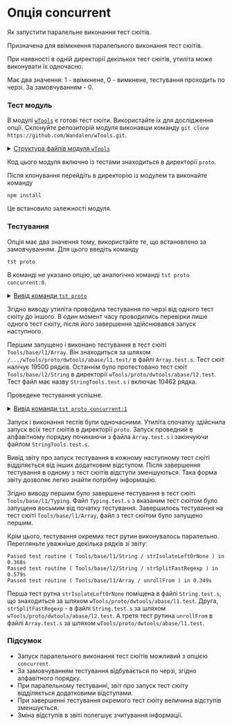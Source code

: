 # Опція concurrent

Як запустити паралельне виконання тест сюітів.

Призначена для ввімкнення паралельного виконання тест сюітів.

При наявності в одній директорії декількох тест сюітів, утиліта може виконувати їх одночасно.

Має два значення: 1 - ввімкнене, 0 - вимкнене, тестування проходить по черзі. За замовчуванням - 0.

### Тест модуль

В модулі [`wTools`](<https://github.com/Wandalen/wTools>) є готові тест сюіти. Використайте їх для дослідження опції. Склонуйте репозиторій модуля виконавши команду `git clone https://github.com/Wandalen/wTools.git`.

<details>
  <summary><u>Структура файлів модуля <code>wTools</code></u></summary>

```
wTools
   ├── .git
   ├── doc
   ├── out
   ├── proto
   ├── sample
   ├── ...
   └── package.json

```

</details>

Код цього модуля включно із тестами знаходиться в директорії `proto`.

Після клонування перейдіть в директорію із модулем та виконайте команду

```
npm install
```

Це встановило залежності модуля.

### Тестування 

Опція має два значення тому, використайте те, що встановлено за замовчуванням. Для цього введіть команду

```
tst proto
```

В команді не указано опцію, це аналогічно команді `tst proto concurrent:0`.

<details>
  <summary><u>Вивід команди <code>tst proto</code></u></summary>

```
[user@user ~]$ tst proto

Running test suite ( Tools/base/l1/Array ) ..
    at  /.../wTools/proto/dwtools/abase/l1.test/Array.test.s:19500

      Passed test routine ( Tools/base/l1/Array / bufferFrom ) in 0.145s
      Passed test routine ( Tools/base/l1/Array / bufferRelen ) in 0.073s
      Passed test routine ( Tools/base/l1/Array / bufferRetype ) in 0.071s
      ...

    Passed test checks 4293 / 4293
    Passed test cases 1891 / 1891
    Passed test routines 173 / 173
    Test suite ( Tools/base/l1/Array ) ... in 49.598s ... ok

    Running test suite ( Tools/base/l1/Diagnostics ) ..
    at  /.../wTools/proto/dwtools/abase/l1.test/Diagnostics.test.s:309

      Passed test routine ( Tools/base/l1/Diagnostics / _err ) in 0.174s
      Passed test routine ( Tools/base/l1/Diagnostics / err ) in 0.061s
      Passed test routine ( Tools/base/l1/Diagnostics / errLog ) in 0.054s
      Passed test routine ( Tools/base/l1/Diagnostics / assert ) in 0.041s
      Passed test routine ( Tools/base/l1/Diagnostics / diagnosticStack ) in 0.048s

    Passed test checks 34 / 34
    Passed test cases 30 / 30
    Passed test routines 5 / 5
    Test suite ( Tools/base/l1/Diagnostics ) ... in 2.030s ... ok

    Running test suite ( Tools/base/l1/Entity ) ..
    at  /.../wTools/proto/dwtools/abase/l1.test/Entity.test.s:808

      Passed test routine ( Tools/base/l1/Entity / eachSample ) in 0.070s
      Passed test routine ( Tools/base/l1/Entity / entityMap ) in 0.094s
      Passed test routine ( Tools/base/l1/Entity / entityFilter ) in 0.073s
      ...

    Passed test checks 84 / 84
    Passed test cases 80 / 80
    Passed test routines 10 / 10
    Test suite ( Tools/base/l1/Entity ) ... in 2.089s ... ok

    Running test suite ( Tools/base/l1/Map ) ..
    at  /.../wTools/proto/dwtools/abase/l1.test/Map.test.s:4034

      Passed test routine ( Tools/base/l1/Map / mapIs ) in 0.062s
      Passed test routine ( Tools/base/l1/Map / mapCloneAssigning ) in 0.081s
      Passed test routine ( Tools/base/l1/Map / mapExtendConditional ) in 0.072s
      ...

    Passed test checks 686 / 686
    Passed test cases 355 / 355
    Passed test routines 45 / 45
    Test suite ( Tools/base/l1/Map ) ... in 6.329s ... ok

    Running test suite ( Tools/base/l1/Regexp ) ..
    at  /.../wTools/proto/dwtools/abase/l1.test/Regexp.test.s:1749

      Passed test routine ( Tools/base/l1/Regexp / regexpIdentical ) in 0.069s
      Passed test routine ( Tools/base/l1/Regexp / regexpsSources ) in 0.143s
      Passed test routine ( Tools/base/l1/Regexp / regexpsJoin ) in 0.103s
      ...

    Passed test checks 237 / 237
    Passed test cases 211 / 211
    Passed test routines 15 / 15
    Test suite ( Tools/base/l1/Regexp ) ... in 4.755s ... ok

    Running test suite ( Tools/base/l1/Routine ) ..
    at  /.../wTools/proto/dwtools/abase/l1.test/Routine.test.s:1558

      Passed test routine ( Tools/base/l1/Routine / _routineJoin ) in 0.084s
      Passed test routine ( Tools/base/l1/Routine / constructorJoin ) in 0.165s
      Passed test routine ( Tools/base/l1/Routine / routineJoin ) in 0.075s
      ...

    Passed test checks 259 / 259
    Passed test cases 71 / 71
    Passed test routines 9 / 9
    Test suite ( Tools/base/l1/Routine ) ... in 2.290s ... ok

    Running test suite ( Tools/base/l1/String ) ..
    at  /.../wTools/proto/dwtools/abase/l1.test/String.test.s:3887

      Passed test routine ( Tools/base/l1/String / strLeft ) in 0.500s
      Passed test routine ( Tools/base/l1/String / strRight ) in 0.552s
      Passed test routine ( Tools/base/l1/String / strEquivalent ) in 0.075s
      ...

    Passed test checks 714 / 714
    Passed test cases 298 / 298
    Passed test routines 19 / 19
    Test suite ( Tools/base/l1/String ) ... in 6.814s ... ok

    Running test suite ( Tools/base/l1/Typing ) ..
    at  /.../wTools/proto/dwtools/abase/l1.test/Typing.test.s:97

      Passed test routine ( Tools/base/l1/Typing / objectLike ) in 0.074s
      Passed test routine ( Tools/base/l1/Typing / promiseIs ) in 0.042s
      Passed test routine ( Tools/base/l1/Typing / consequenceLike ) in 0.041s

    Passed test checks 20 / 20
    Passed test cases 2 / 2
    Passed test routines 3 / 3
    Test suite ( Tools/base/l1/Typing ) ... in 0.756s ... ok

    Running test suite ( Tools/base/l2/String ) ..
    at  /.../wTools/proto/dwtools/abase/l2.test/StringTools.test.s:10462

      Passed test routine ( Tools/base/l2/String / strRemoveBegin ) in 0.216s
      Passed test routine ( Tools/base/l2/String / strRemoveEnd ) in 0.226s
      Passed test routine ( Tools/base/l2/String / strRemove ) in 0.204s
      ...

    Passed test checks 1311 / 1311
    Passed test cases 930 / 930
    Passed test routines 40 / 40
    Test suite ( Tools/base/l2/String ) ... in 12.201s ... ok



  Testing ... in 85.676s ... ok

```

</details>

Згідно виводу утиліта проводила тестування по черзі від одного тест сюіту до іншого. В один момент часу проводились перевірки лише одного тест сюіту, після його завершення здійснювався запуск наступного.

Першим запущено і виконано тестування в тест сюіті `Tools/base/l1/Array`. Він знаходиться за шляхом `/.../wTools/proto/dwtools/abase/l1.test/` в файлі `Array.test.s`. Тест сюіт налічує 19500 рядків.
Останнім було протестовано тест сюіт `Tools/base/l2/String` в директорії `wTools/proto/dwtools/abase/l2.test`. Тест файл має назву `StringTools.test.s` і включає 10462 рядка. 

Проведене тестування успішне.

<details>
  <summary><u>Вивід команди <code>tst proto concurrent:1</code></u></summary>

```
[user@user ~]$ tst proto concurrent:1

    Running test suite ( Tools/base/l1/Array ) ..
    at  /.../wTools/proto/dwtools/abase/l1.test/Array.test.s:19500
      
      Passed test routine ( Tools/base/l1/Array / bufferFrom ) in 0.232s
      Running test suite ( Tools/base/l1/Diagnostics ) ..
      at  /.../wTools/proto/dwtools/abase/l1.test/Diagnostics.test.s:309
        
        Passed test routine ( Tools/base/l1/Diagnostics / _err ) in 0.125s
        Running test suite ( Tools/base/l1/Entity ) ..
        at  /.../wTools/proto/dwtools/abase/l1.test/Entity.test.s:808
          
          Passed test routine ( Tools/base/l1/Entity / eachSample ) in 0.070s
          Running test suite ( Tools/base/l1/Map ) ..
          at  /.../wTools/proto/dwtools/abase/l1.test/Map.test.s:4034
            
            Passed test routine ( Tools/base/l1/Map / mapIs ) in 0.068s
            Running test suite ( Tools/base/l1/Regexp ) ..
            at  /.../wTools/proto/dwtools/abase/l1.test/Regexp.test.s:1749
              
              Passed test routine ( Tools/base/l1/Regexp / regexpIdentical ) in 0.078s
              Running test suite ( Tools/base/l1/Routine ) ..
              at  /.../wTools/proto/dwtools/abase/l1.test/Routine.test.s:1558
                
                Passed test routine ( Tools/base/l1/Routine / _routineJoin ) in 0.103s
                Running test suite ( Tools/base/l1/String ) ..
                at  /.../wTools/proto/dwtools/abase/l1.test/String.test.s:3887
                  
                  Passed test routine ( Tools/base/l1/String / strLeft ) in 0.614s
                  Running test suite ( Tools/base/l1/Typing ) ..
                  at  /.../wTools/proto/dwtools/abase/l1.test/Typing.test.s:97
                    
                    Passed test routine ( Tools/base/l1/Typing / objectLike ) in 0.081s
                    Running test suite ( Tools/base/l2/String ) ..
                    at  /.../wTools/proto/dwtools/abase/l2.test/StringTools.test.s:10502
                      
                      Passed test routine ( Tools/base/l2/String / strRemoveBegin ) in 0.265s
                      Passed test routine ( Tools/base/l1/Array / bufferRelen ) in 0.074s
                      Passed test routine ( Tools/base/l1/Diagnostics / err ) in 0.070s
                      Passed test routine ( Tools/base/l1/Entity / entityMap ) in 0.107s
                      Passed test routine ( Tools/base/l1/Map / mapCloneAssigning ) in 0.084s
                      ...
                      Passed test routine ( Tools/base/l1/Map / mapComplement ) in 0.070s

                    Passed test checks 20 / 20
                    Passed test cases 2 / 2
                    Passed test routines 3 / 3
                    Test suite ( Tools/base/l1/Typing ) ... in 5.905s ... ok

                    Passed test routine ( Tools/base/l1/Regexp / regexpsAny ) in 0.091s
                    Passed test routine ( Tools/base/l1/Routine / routinesComposeAll ) in 0.094s
                    ...
                    Passed test routine ( Tools/base/l1/Map / mapFirstPair ) in 0.070s

                  Passed test checks 34 / 34
                  Passed test cases 30 / 30
                  Passed test routines 5 / 5
                  Test suite ( Tools/base/l1/Diagnostics ) ... in 9.168s ... ok

                  Passed test routine ( Tools/base/l1/Regexp / _regexpTest ) in 0.150s
                  Passed test routine ( Tools/base/l1/Routine / routinesChain ) in 0.083s
                  Passed test routine ( Tools/base/l1/String / strBeginOf ) in 0.133s
                  Passed test routine ( Tools/base/l2/String / strAppendOnce ) in 0.147s
                  Passed test routine ( Tools/base/l1/Array / longIs ) in 0.113s
some message
undefined 
                  Passed test routine ( Tools/base/l1/Entity / entityLength ) in 0.073s
                  Passed test routine ( Tools/base/l1/Map / mapValWithIndex ) in 0.096s
                  Passed test routine ( Tools/base/l1/Regexp / regexpTest ) in 0.147s
                  ...
                  Passed test routine ( Tools/base/l1/Array / hasLength ) in 0.088s

                Passed test checks 84 / 84
                Passed test cases 80 / 80
                Passed test routines 10 / 10
                Test suite ( Tools/base/l1/Entity ) ... in 12.360s ... ok

                Passed test routine ( Tools/base/l1/Map / mapToStr ) in 0.086s
                Passed test routine ( Tools/base/l1/Regexp / regexpTestAny ) in 0.174s
                ...
                Passed test routine ( Tools/base/l1/Array / argumentsArrayFrom ) in 0.321s

              Passed test checks 259 / 259
              Passed test cases 71 / 71
              Passed test routines 9 / 9
              Test suite ( Tools/base/l1/Routine ) ... in 14.061s ... ok

Consider extending object by :
  
              Passed test routine ( Tools/base/l1/Map / mapKeys ) in 0.106s
              Passed test routine ( Tools/base/l1/Regexp / regexpsTestAll ) in 0.169s
              Passed test routine ( Tools/base/l1/String / strPrimitive ) in 0.053s
Consider extending object by :
  
              Passed test routine ( Tools/base/l2/String / strSplitFast ) in 0.756s
              Passed test routine ( Tools/base/l1/Array / unrollMake ) in 0.375s
Consider extending object by :
  
              Passed test routine ( Tools/base/l1/Map / mapOwnKeys ) in 0.100s
              Passed test routine ( Tools/base/l1/Regexp / regexpsTestAny ) in 0.163s
Consider extending object by :
  
Consider extending object by :
  
              Passed test routine ( Tools/base/l1/String / strIsolateLeftOrNone ) in 0.368s
              Passed test routine ( Tools/base/l2/String / strSplitFastRegexp ) in 0.579s
              Passed test routine ( Tools/base/l1/Array / unrollFrom ) in 0.349s
Consider extending object by :
  
              Passed test routine ( Tools/base/l1/Map / mapAllKeys ) in 0.094s
              Passed test routine ( Tools/base/l1/Regexp / regexpsTestNone ) in 0.147s
              Passed test routine ( Tools/base/l1/String / strIsolateLeftOrAll ) in 0.164s
              Passed test routine ( Tools/base/l2/String / strSplit ) in 0.975s
              Passed test routine ( Tools/base/l1/Array / longMake ) in 0.483s
Consider extending object by :
  
              Passed test routine ( Tools/base/l1/Map / mapVals ) in 0.102s
Consider extending object by :
  
Consider extending object by :
  
              Passed test routine ( Tools/base/l1/String / strIsolateRightOrNone ) in 0.373s
              Passed test routine ( Tools/base/l2/String / strSplitStrNumber ) in 0.083s
              Passed test routine ( Tools/base/l1/Array / longMakeZeroed ) in 0.382s
Consider extending object by :
  
              Passed test routine ( Tools/base/l1/Map / mapOwnVals ) in 0.091s
              Passed test routine ( Tools/base/l1/String / strIsolateRightOrAll ) in 0.191s

            Passed test checks 237 / 237
            Passed test cases 211 / 211
            Passed test routines 15 / 15
            Test suite ( Tools/base/l1/Regexp ) ... in 21.048s ... ok

            Passed test routine ( Tools/base/l2/String / strStrip ) in 0.242s
            Passed test routine ( Tools/base/l1/Array / arrayMake ) in 0.381s
Consider extending object by :
  
            Passed test routine ( Tools/base/l1/Map / mapAllVals ) in 0.091s
            Passed test routine ( Tools/base/l1/String / strIsolateInsideOrNone ) in 0.349s
            ...

          Passed test checks 714 / 714
          Passed test cases 298 / 298
          Passed test routines 19 / 19
          Test suite ( Tools/base/l1/String ) ... in 24.516s ... ok

Consider extending object by :
  
          Passed test routine ( Tools/base/l1/Map / mapProperties ) in 0.130s
          Passed test routine ( Tools/base/l2/String / strSub ) in 0.274s
            Test check ( Tools/base/l1/Array / scalarToVector / nothing # 1 ) ... failed throwing error
          Failed test routine ( Tools/base/l1/Array / scalarToVector ) in 0.042s
Consider extending object by :
  
          Passed test routine ( Tools/base/l1/Map / mapOwnProperties ) in 0.104s
          Passed test routine ( Tools/base/l2/String / strReplaceWords ) in 0.089s
          Passed test routine ( Tools/base/l1/Array / arrayFromRange ) in 0.128s
Consider extending object by :
  
          Passed test routine ( Tools/base/l1/Map / mapAllProperties ) in 0.152s
          Passed test routine ( Tools/base/l2/String / strJoin ) in 0.306s
          Passed test routine ( Tools/base/l1/Array / arrayAs ) in 0.091s
Consider extending object by :
  
          Passed test routine ( Tools/base/l1/Map / mapRoutines ) in 0.173s
          Passed test routine ( Tools/base/l2/String / strJoinPath ) in 0.258s
          Passed test routine ( Tools/base/l1/Array / arrayToMap ) in 0.091s
Consider extending object by :
  
          Passed test routine ( Tools/base/l1/Map / mapOwnRoutines ) in 0.127s
          Passed test routine ( Tools/base/l2/String / strUnjoin ) in 0.296s
          Passed test routine ( Tools/base/l1/Array / arrayToStr ) in 0.153s
Consider extending object by :
  
          Passed test routine ( Tools/base/l1/Map / mapAllRoutines ) in 0.171s
          Passed test routine ( Tools/base/l2/String / strUnicodeEscape ) in 0.073s
          Passed test routine ( Tools/base/l1/Array / longAreRepeatedProbe ) in 0.914s
Consider extending object by :
  
          Passed test routine ( Tools/base/l1/Map / mapFields ) in 0.167s
          Passed test routine ( Tools/base/l2/String / strCount ) in 0.152s
          Passed test routine ( Tools/base/l1/Array / longAllAreRepeated ) in 0.062s
Consider extending object by :
  
          Passed test routine ( Tools/base/l1/Map / mapOwnFields ) in 0.136s
          Passed test routine ( Tools/base/l2/String / strDup ) in 0.368s
          Passed test routine ( Tools/base/l1/Array / longAnyAreRepeated ) in 0.059s
[Object: null prototype] { length: 0, b: 1, __proto__: [] }
Consider extending object by :
  
          Passed test routine ( Tools/base/l1/Map / mapAllFields ) in 0.157s
Consider extending object by :
  
          Passed test routine ( Tools/base/l2/String / strLinesSelect ) in 0.265s
          Passed test routine ( Tools/base/l1/Array / longNoneAreRepeated ) in 0.061s
          Passed test routine ( Tools/base/l1/Map / mapOnlyPrimitives ) in 0.068s
          ...
Result [Object: null prototype] { splits: [], spans: [ 6, 6, 7, 7 ] }

Result [Object: null prototype] { splits: [], spans: [ 6, 6, 7, 7 ] }

Result [Object: null prototype] { splits: [], spans: [ 6, 6, 7, 7 ] }

Result [Object: null prototype] { splits: [], spans: [ 6, 6, 7, 7 ] }

Result [Object: null prototype] { splits: [], spans: [ NaN, NaN, NaN, NaN ] }

Result [Object: null prototype] { splits: [], spans: [ 3, 3, 5, 5 ] }

Result [Object: null prototype] { splits: [], spans: [ 3, 3, 5, 5 ] }

Result [Object: null prototype] { splits: [], spans: [ 3, 3, 5, 5 ] }

Result [Object: null prototype] { splits: [], spans: [ 6, 6, 9, 9 ] }

Result [Object: null prototype] { splits: [], spans: [ 6, 6, 9, 9 ] }

Result [Object: null prototype] { splits: [], spans: [ 6, 6, 9, 9 ] }

Result [Object: null prototype] { splits: [], spans: [ 6, 6, 9, 9 ] }

Result [Object: null prototype] { splits: [], spans: [ 6, 6, 9, 9 ] }

Result [Object: null prototype] { splits: [], spans: [ 4, 4, 11, 11 ] }

Result [Object: null prototype] { splits: [], spans: [ 4, 4, 11, 11 ] }

Result [Object: null prototype] { splits: [], spans: [ 4, 4, 11, 11 ] }

Result [Object: null prototype] { splits: [], spans: [ 4, 4, 11, 11 ] }

Result [Object: null prototype] { splits: [], spans: [ 4, 4, 11, 11 ] }

done1
done2
Result [Object: null prototype] { splits: [], spans: [ 4, 4, 11, 11 ] }

Result [Object: null prototype] { splits: [], spans: [ 4, 4, 11, 11 ] }

Result [Object: null prototype] { splits: [], spans: [ 4, 4, 11, 11 ] }

Result [Object: null prototype] { splits: [], spans: [ 4, 4, 11, 11 ] }

Result [Object: null prototype] { splits: [], spans: [ 4, 4, 11, 11 ] }

Result [Object: null prototype] { splits: [], spans: [ 4, 4, 11, 11 ] }

          Passed test routine ( Tools/base/l2/String / strLinesNearest ) in 0.496s
          Passed test routine ( Tools/base/l1/Array / longSlice ) in 2.073s
          Passed test routine ( Tools/base/l1/Map / mapOnly ) in 0.222s
          ...

        Passed test checks 1317 / 1317
        Passed test cases 936 / 936
        Passed test routines 40 / 40
        Test suite ( Tools/base/l2/String ) ... in 39.466s ... ok

        Passed test routine ( Tools/base/l1/Map / mapOwnAny ) in 0.105s
        Passed test routine ( Tools/base/l1/Array / arrayExtendScreening ) in 0.128s
        Passed test routine ( Tools/base/l1/Map / mapOwnNone ) in 0.083s
        ...

      Passed test checks 686 / 686
      Passed test cases 355 / 355
      Passed test routines 45 / 45
      Test suite ( Tools/base/l1/Map ) ... in 41.850s ... ok

      Passed test routine ( Tools/base/l1/Array / arrayLeft ) in 0.117s
      Passed test routine ( Tools/base/l1/Array / arrayCountElement ) in 0.220s
      Passed test routine ( Tools/base/l1/Array / arrayCountTotal ) in 0.313s
      ...
[object Object] 
[object Object] 
[object Object] 
[object Object] 
[object Object] 
[object Object] 
[object Object] 
[object Object] 
[object Object] 
[object Object] 
[object Object] 
[object Object] 
      Passed test routine ( Tools/base/l1/Array / arraySetContainAll ) in 0.563s
      Passed test routine ( Tools/base/l1/Array / arraySetContainAny ) in 0.530s
xxx
      Passed test routine ( Tools/base/l1/Array / arraySetIdentical ) in 0.376s

    Thrown 1 error(s)
    Passed test checks 4285 / 4285
    Passed test cases 1883 / 1883
    Passed test routines 173 / 173
    Test suite ( Tools/base/l1/Array ) ... in 77.531s ... ok



  Testing ... in 80.436s ... ok


```

</details>

Запуск і виконання тестів були одночасними. Утиліта спочатку здійснила запуск всіх тест сюітів в директорії `proto`. Запуск проведний в алфавітному порядку починаючи з файла `Array.test.s` і закінчуючи файлом `StringTools.test.s`.

Вивід звіту про запуск тестування в кожному наступному тест сюіті відділяється від інших додатковим відступом. Після завершення тестування в одному з тест сюітів відступи зменшуються. Така форма звіту дозволяє легко знайти потрібну інформацію.

Згідно виводу першим було завершене тестування в тест сюіті `Tools/base/l1/Typing`. Файл `Typing.test.s` з вказаним тест сюітом було запущено восьмим від початку тестування. Завершилось тестування на тест сюіті `Tools/base/l1/Array`, файл з тест сюітом було запущено першим.

Крім цього, тестування окремих тест рутин виконувалось паралельно. Перегляньте уважніше декілька рядків зі звіту:

```
Passed test routine ( Tools/base/l1/String / strIsolateLeftOrNone ) in 0.368s
Passed test routine ( Tools/base/l2/String / strSplitFastRegexp ) in 0.579s
Passed test routine ( Tools/base/l1/Array / unrollFrom ) in 0.349s
```

Перша тест рутна `strIsolateLeftOrNone` поміщена в файлі `String.test.s`, що знаходиться за шляхом `wTools/proto/dwtools/abase/l1.test`. Друга, `strSplitFastRegexp` - в файлі `String.test.s` за шляхом `wTools/proto/dwtools/abase/l2.test`. А третя тест рутина `unrollFrom` в файлі `Array.test.s` за шляхом `wTools/proto/dwtools/abase/l1.test`.

### Підсумок

- Запуск паралельного виконання тест сюітів можливий з опцією `concurrent`.
- За замовчуванням тестування відбувається по черзі, згідно алфавітного порядку.
- При паралельному тестуванні, звіт про запуск тест сюіту відділяється додатковими відступами.
- При завершенні тестування окремого тест сюіту величина відступів зменшується. 
- Зміна відступів в звіті полегшує зчитування інформації.
